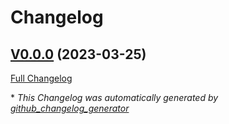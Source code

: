 # Changelog

## [V0.0.0](https://github.com/OpenVoiceOS/ovos-solver-pandorabots-plugin/tree/V0.0.0) (2023-03-25)

[Full Changelog](https://github.com/OpenVoiceOS/ovos-solver-pandorabots-plugin/compare/7b2c5b0d79f873b72f761cd10427e16212bf1cb4...V0.0.0)



\* *This Changelog was automatically generated by [github_changelog_generator](https://github.com/github-changelog-generator/github-changelog-generator)*
